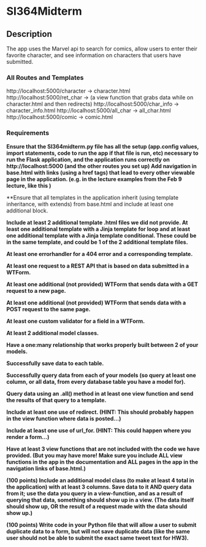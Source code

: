 # SI364Midterm

## Description
The app uses the Marvel api to search for comics, allow users to enter their favorite character, and 
see information on characters that users have submitted.
### All Routes and Templates
http://localhost:5000/character -> character.html
http://localhost:5000/ret_char -> (a view function that grabs data while on character.html and then redirects)
http://localhost:5000/char_info -> character_info.html
http://localhost:5000/all_char -> all_char.html
http://localhost:5000/comic -> comic.html
### Requirements

 **Ensure that the SI364midterm.py file has all the setup (app.config values, import statements, code to run the app if that file is run, etc) necessary to run the Flask application, and the application runs correctly on http://localhost:5000 (and the other routes you set up)
 Add navigation in base.html with links (using a href tags) that lead to every other viewable page in the application. (e.g. in the lecture examples from the Feb 9 lecture, like this )**
 
 **Ensure that all templates in the application inherit (using template inheritance, with extends) from base.html and include at least one additional block.
 
 **Include at least 2 additional template .html files we did not provide.
 At least one additional template with a Jinja template for loop and at least one additional template with a Jinja template conditional.
These could be in the same template, and could be 1 of the 2 additional template files.**

 **At least one errorhandler for a 404 error and a corresponding template.**
 
 **At least one request to a REST API that is based on data submitted in a WTForm.**
 
 **At least one additional (not provided) WTForm that sends data with a GET request to a new page.**
 
 **At least one additional (not provided) WTForm that sends data with a POST request to the same page.**
 
 **At least one custom validator for a field in a WTForm.**
 
 **At least 2 additional model classes.**
 
 **Have a one:many relationship that works properly built between 2 of your models.**
 
 **Successfully save data to each table.**
 
 **Successfully query data from each of your models (so query at least one column, or all data, from every database table you have a model for).**

 **Query data using an .all() method in at least one view function and send the results of that query to a template.**
 
 **Include at least one use of redirect. (HINT: This should probably happen in the view function where data is posted...)**
 
 **Include at least one use of url_for. (HINT: This could happen where you render a form...)**
 
 **Have at least 3 view functions that are not included with the code we have provided. (But you may have more! Make sure you include ALL view functions in the app in the documentation and ALL pages in the app in the navigation links of base.html.)**

 **(100 points) Include an additional model class (to make at least 4 total in the application) with at least 3 columns. Save data to it AND query data from it; use the data you query in a view-function, and as a result of querying that data, something should show up in a view. (The data itself should show up, OR the result of a request made with the data should show up.)**

 **(100 points) Write code in your Python file that will allow a user to submit duplicate data to a form, but will not save duplicate data (like the same user should not be able to submit the exact same tweet text for HW3).**

